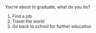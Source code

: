 You're about to graduate, what do you do?

1. Find a job
2. Travel the world
3. Go back to school for further education